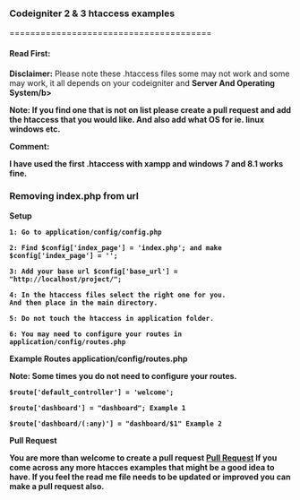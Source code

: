 <h3>Codeigniter 2 & 3 htaccess examples</h3>

=======================================

<h4>Read First:</h4>
<b>Disclaimer:</b> Please note these .htaccess files some may not work and some may work, it all depends on your codeigniter and <b>Server And Operating System/b>

<p>Note: If you find one that is not on list please create a pull request and add the htaccess that you would like. And also add what OS for ie. linux windows etc.</p>

<b>Comment:</b><p>I have used the first .htaccess with xampp and windows 7 and 8.1 works fine.</p>

<h3>Removing index.php from url</h3>

<b>Setup</b>

	1: Go to application/config/config.php

	2: Find $config['index_page'] = 'index.php'; and make $config['index_page'] = '';

	3: Add your base url $config['base_url'] = "http://localhost/project/";

	4: In the htaccess files select the right one for you. 
	And then place in the main directory.

	5: Do not touch the htaccess in application folder.

	6: You may need to configure your routes in application/config/routes.php

<b>Example Routes application/config/routes.php</b>

Note: Some times you do not need to configure your routes.

	$route['default_controller'] = 'welcome';
	
	$route['dashboard'] = "dashboard"; Example 1

	$route['dashboard/(:any)'] = "dashboard/$1" Example 2

<b>Pull Request</b>
	
<p>You are more than welcome to create a pull request <a href="https://github.com/riwakawebsitedesigns/htaccess_for_codeigniter/pulls" target="_blank">Pull Request</a> If you come across any more htacces examples that might be a good idea to have. If you feel the read me file needs to be updated or improved you can make a pull request also.</p>
